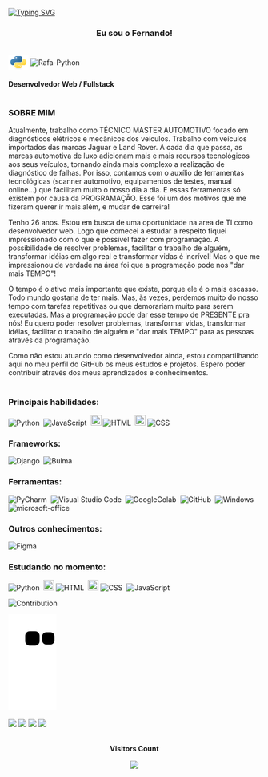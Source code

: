 
[![Typing SVG](https://readme-typing-svg.herokuapp.com/?color=00bfbf&size=35&center=true&vCenter=true&width=1000&lines=OLÁ;Seja+bem+vindo+ao+meu+perfil)](https://git.io/typing-svg)

<h3 align="center">
Eu sou o Fernando!
</h3>

<div style="display: inline_block"><br>
  <img align="center" alt="Rafa-Python" height="30" width="40" src="https://raw.githubusercontent.com/devicons/devicon/master/icons/python/python-original.svg">
  <img align="center" alt="Rafa-Python" height="30" width="30" src="https://upload.wikimedia.org/wikipedia/commons/thumb/9/99/Unofficial_JavaScript_logo_2.svg/2048px-Unofficial_JavaScript_logo_2.svg.png"> 
</div>

#### Desenvolvedor Web / Fullstack

  #

<h3>
SOBRE MIM
</h3>


Atualmente, trabalho como TÉCNICO MASTER AUTOMOTIVO focado em diagnósticos elétricos e mecânicos dos veículos. Trabalho com veículos importados das marcas Jaguar e Land Rover. A cada dia que passa, as marcas automotiva de luxo adicionam mais e mais recursos tecnológicos aos seus veículos, tornando ainda mais complexo a realização de diagnóstico de falhas. Por isso, contamos com o auxílio de ferramentas tecnológicas (scanner automotivo, equipamentos de testes, manual online...) que facilitam muito o nosso dia a dia. E essas ferramentas só existem por causa da PROGRAMAÇÃO. Esse foi um dos motivos que me fizeram querer ir mais além, e mudar de carreira!

Tenho 26 anos. Estou em busca de uma oportunidade na area de TI como desenvolvedor web. Logo que comecei a estudar a respeito fiquei impressionado com o que é possível fazer com programação. A possibilidade de resolver problemas, facilitar o trabalho de alguém, transformar idéias em algo real e transformar vidas é incrível! Mas o que me impressionou de verdade na área foi que a programação pode nos "dar mais TEMPO"! 

O tempo é o ativo mais importante que existe, porque ele é o mais escasso. Todo mundo gostaria de ter mais. Mas, às vezes, perdemos muito do nosso tempo com tarefas repetitivas ou que demorariam muito para serem executadas. Mas a programação pode dar esse tempo de PRESENTE pra nós! Eu quero poder resolver problemas, transformar vidas, transformar idéias, facilitar o trabalho de alguém e "dar mais TEMPO" para as pessoas através da programação. 

Como não estou atuando como desenvolvedor ainda, estou compartilhando aqui no meu perfil do GitHub os meus estudos e projetos. Espero poder contribuir através dos meus aprendizados e conhecimentos. 

  #

### Principais habilidades:
![Python](https://img.shields.io/badge/-python-0D1117?style=for-the-badge&logo=python&logoColor=1572B6&labelColor=0D1117)&nbsp;
![JavaScript](https://img.shields.io/badge/-JavaScript-0D1117?style=for-the-badge&logo=javascript&labelColor=0D1117)&nbsp;
<img src="https://cdn-icons-png.flaticon.com/512/1051/1051277.png?w=360" width="21" height="21"> ![HTML](https://img.shields.io/badge/-HTML-0D1117?style=for-the-badge&logo=html&labelColor=0D1117)&nbsp;
<img src="https://seeklogo.com/images/C/css-3-logo-023C1A7171-seeklogo.com.png" width="21" height="21"> ![CSS](https://img.shields.io/badge/-css-0D1117?style=for-the-badge&logo=css&labelColor=0D1117)&nbsp;

### Frameworks:
![Django](https://img.shields.io/badge/-django-0D1117?style=for-the-badge&logo=django&logoColor=1572B6&labelColor=0D1117)&nbsp;
![Bulma](https://img.shields.io/badge/-bulma-0D1117?style=for-the-badge&logo=bulma&logoColor=1572B6&labelColor=0D1117)&nbsp;

### Ferramentas:
![PyCharm](https://img.shields.io/badge/-PyCharm-0D1117?style=for-the-badge&logo=pycharm&labelColor=0D1117)&nbsp;
![Visual Studio Code](https://img.shields.io/badge/-Visual%20Studio%20Code-0D1117?style=for-the-badge&logo=visual-studio-code&logoColor=007ACC&labelColor=0D1117)&nbsp;
![GoogleColab](https://img.shields.io/badge/-GoogleColab-0D1117?style=for-the-badge&logo=googlecolab&labelColor=0D1117)&nbsp;
![GitHub](https://img.shields.io/badge/-GitHub-0D1117?style=for-the-badge&logo=github&labelColor=0D1117)&nbsp;
![Windows](https://img.shields.io/badge/-Windows-0D1117?style=for-the-badge&logo=windows&labelColor=0D1117)&nbsp;
![microsoft-office](https://img.shields.io/badge/-microsoft_office-0D1117?style=for-the-badge&logo=microsoft-office&labelColor=0D1117)&nbsp;

### Outros conhecimentos:
![Figma](https://img.shields.io/badge/-figma-0D1117?style=for-the-badge&logo=figma&labelColor=0D1117)&nbsp;
  
### Estudando no momento:
![Python](https://img.shields.io/badge/-python-0D1117?style=for-the-badge&logo=python&logoColor=1572B6&labelColor=0D1117)&nbsp;
<img src="https://cdn-icons-png.flaticon.com/512/1051/1051277.png?w=360" width="21" height="21"> ![HTML](https://img.shields.io/badge/-HTML-0D1117?style=for-the-badge&logo=html&labelColor=0D1117)&nbsp;
<img src="https://seeklogo.com/images/C/css-3-logo-023C1A7171-seeklogo.com.png" width="21" height="21"> ![CSS](https://img.shields.io/badge/-css-0D1117?style=for-the-badge&logo=css&labelColor=0D1117)&nbsp;
![JavaScript](https://img.shields.io/badge/-JavaScript-0D1117?style=for-the-badge&logo=javascript&labelColor=0D1117)&nbsp;
 
![Contribution](https://activity-graph.herokuapp.com/graph?username=fernandoalvesrufino&theme=gotham&hide_border=true&area=true)
  
  ![Snake animation](https://github.com/fernandoalvesrufino/fernandoalvesrufino/blob/output/github-contribution-grid-snake.svg)

<div> 
  <a href="https://www.linkedin.com/in/fernando-alves-rufino" target="_blank"><img src="https://img.shields.io/badge/-Telegram-red?color=white&logo=telegram&logoColor=black" target="_blank"></a> 
  <a href = "mailto:devfernandorufino@gmail.com"><img src="https://img.shields.io/badge/-Gmail-red?color=%23333&logo=gmail&logoColor=white" target="_blank"></a>
  <a href="https://instagram.com/devfernandorufino" target="_blank"><img src="https://img.shields.io/badge/-Instagram-red?color=DD2A7B&logo=instagram&logoColor=white" target="_blank"></a>
  <a href="https://bit.ly/portfolio-fernando-rufino" target="_blank"><img src="https://img.shields.io/badge/-Portfólio-red?color=blue&logo=web-site&logoColor=white" target="_blank"></a>
  
</div>

  <div align="center">
<br><p align="centre"><b>Visitors Count</b></p>  
<p align="center"><img align="center" src="https://profile-counter.glitch.me/{fernandoalvesrufino}/count.svg" /></p> 
<br></div>
